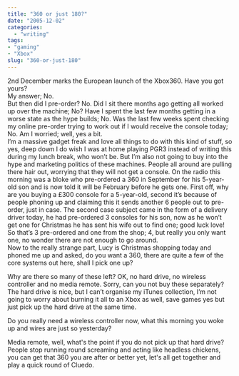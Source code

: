 ```yaml
---
title: "360 or just 180?"
date: "2005-12-02"
categories: 
  - "writing"
tags:
- "gaming"
- "Xbox"
slug: "360-or-just-180"
---
```


2nd December marks the European launch of the Xbox360. 
Have you got yours?  
My answer; No.  
But then did I pre-order? No. Did I sit there months ago getting all worked up over the machine; No? Have I spent the last few months getting in a worse state as the hype builds; No. Was the last few weeks spent checking my online pre-order trying to work out if I would receive the console today; No. Am I worried; well, yes a bit.  
I’m a massive gadget freak and love all things to do with this kind of stuff, so yes, deep down I do wish I was at home playing PGR3 instead of writing this during my lunch break, who won’t be. But I’m also not going to buy into the hype and marketing politics of these machines. People all around are pulling there hair out, worrying that they will not get a console. On the radio this morning was a bloke who pre-ordered a 360 in September for his 5-year-old son and is now told it will be February before he gets one. First off, why are you buying a £300 console for a 5-year-old, second it’s because of people phoning up and claiming this it sends another 6 people out to pre-order, just in case. The second case subject came in the form of a delivery driver today, he had pre-ordered 3 consoles for his son, now as he won’t get one for Christmas he has sent his wife out to find one; good luck love! So that’s 3 pre-ordered and one from the shop; 4, but really you only want one, no wonder there are not enough to go around.  
Now to the really strange part, Lucy is Christmas shopping today and phoned me up and asked, do you want a 360, there are quite a few of the core systems out here, shall I pick one up?  

Why are there so many of these left? OK, no hard drive, no wireless controller and no media remote. Sorry, can you not buy these separately?  
The hard drive is nice, but I can’t organise my iTunes collection, I’m not going to worry about burning it all to an Xbox as well, save games yes but just pick up the hard drive at the same time.  

Do you really need a wireless controller now, what this morning you woke up and wires are just so yesterday?  

Media remote, well, what's the point if you do not pick up that hard drive?  
People stop running round screaming and acting like headless chickens, you can get that 360 you are after or better yet, let's all get together and play a quick round of Cluedo.
